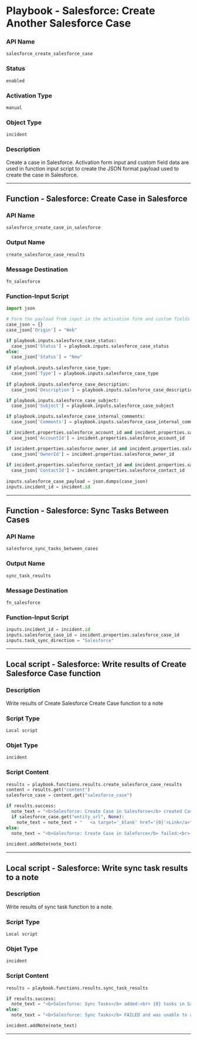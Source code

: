 <!--
    DO NOT MANUALLY EDIT THIS FILE
    THIS FILE IS AUTOMATICALLY GENERATED WITH resilient-sdk codegen
    Generated with resilient-sdk v50.0.85
-->

# Playbook - Salesforce: Create Another Salesforce Case

### API Name
`salesforce_create_salesforce_case`

### Status
`enabled`

### Activation Type
`manual`

### Object Type
`incident`

### Description
Create a case in Salesforce. Activation form input and custom field data are used in function input script to create the JSON format payload used to create the case in Salesforce.


---
## Function - Salesforce: Create Case in Salesforce

### API Name
`salesforce_create_case_in_salesforce`

### Output Name
`create_salesforce_case_results`

### Message Destination
`fn_salesforce`

### Function-Input Script
```python
import json

# Form the payload from input in the activation form and custom fields to create a Salesforce case from SOAR. 
case_json = {}
case_json['Origin'] = "Web"

if playbook.inputs.salesforce_case_status:
  case_json['Status'] = playbook.inputs.salesforce_case_status
else: 
  case_json['Status'] = "New"
  
if playbook.inputs.salesforce_case_type:
  case_json['Type'] = playbook.inputs.salesforce_case_type
  
if playbook.inputs.salesforce_case_description:
  case_json['Description'] = playbook.inputs.salesforce_case_description

if playbook.inputs.salesforce_case_subject:
  case_json['Subject'] = playbook.inputs.salesforce_case_subject

if playbook.inputs.salesforce_case_internal_comments:
  case_json['Comments'] = playbook.inputs.salesforce_case_internal_comments

if incident.properties.salesforce_account_id and incident.properties.salesforce_account_id.lower() != "none":
  case_json['AccountId'] = incident.properties.salesforce_account_id

if incident.properties.salesforce_owner_id and incident.properties.salesforce_owner_id.lower() != "none":
  case_json['OwnerId'] = incident.properties.salesforce_owner_id
  
if incident.properties.salesforce_contact_id and incident.properties.salesforce_contact_id.lower() != "none":
  case_json['ContactId'] = incident.properties.salesforce_contact_id
  
inputs.salesforce_case_payload = json.dumps(case_json)
inputs.incident_id = incident.id

```

---
## Function - Salesforce: Sync Tasks Between Cases

### API Name
`salesforce_sync_tasks_between_cases`

### Output Name
`sync_task_results`

### Message Destination
`fn_salesforce`

### Function-Input Script
```python
inputs.incident_id = incident.id
inputs.salesforce_case_id = incident.properties.salesforce_case_id
inputs.task_sync_direction = "Salesforce"
```

---

## Local script - Salesforce: Write results of Create Salesforce Case function

### Description
Write results of Create Salesforce Create Case function to a note

### Script Type
`Local script`

### Objet Type
`incident`

### Script Content
```python
results = playbook.functions.results.create_salesforce_case_results
content = results.get("content")
salesforce_case = content.get("salesforce_case")

if results.success:
  note_text = "<b>Salesforce: Create Case in Salesforce</b> created Case with CaseId: {}".format(salesforce_case.get("id", None))
  if salesforce_case.get("entity_url", None):
    note_text = note_text + "   <a target='_blank' href='{0}'>Link</a>".format(salesforce_case.get("entity_url"))
else:
  note_text = "<b>Salesforce: Create Case in Saleforce</b> failed:<br>{}".format(salesforce_case.get("error", None))
  
incident.addNote(note_text)
```

---
## Local script - Salesforce: Write sync task results to a note 

### Description
Write results of sync task function to a note.

### Script Type
`Local script`

### Objet Type
`incident`

### Script Content
```python
results = playbook.functions.results.sync_task_results

if results.success:
  note_text = "<b>Salesforce: Sync Tasks</b> added:<br> {0} tasks in Salesforce<br> {1} tasks in SOAR".format(results.content.task_count_to_salesforce, results.content.task_count_to_soar)
else:
  note_text = "<b>Salesforce: Sync Tasks</b> FAILED and was unable to add tasks"

incident.addNote(note_text)
```

---
